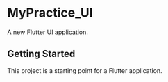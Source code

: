 # MyPractice_UI

A new Flutter UI application.

## Getting Started

This project is a starting point for a Flutter application.


